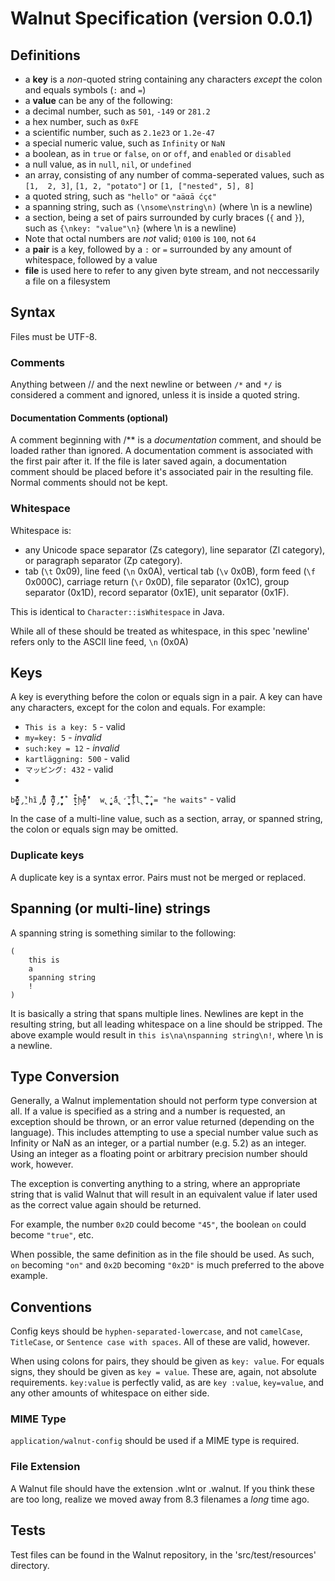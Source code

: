 # Walnut Specification (version 0.0.1)

## Definitions
 * a **key** is a *non*-quoted string containing any characters *except* the 
colon and equals symbols (`:` and `=`)
 * a **value** can be any of the following:
  * a decimal number, such as `501`, `-149` or `281.2`
  * a hex number, such as `0xFE`
  * a scientific number, such as `2.1e23` or `1.2e-47`
  * a special numeric value, such as `Infinity` or `NaN`
  * a boolean, as in `true` or `false`, `on` or `off`, and `enabled` or 
`disabled`
  * a null value, as in `null`, `nil`, or `undefined`
  * an array, consisting of any number of comma-seperated values, such as `[1, 
2, 3]`, `[1, 2, "potato"]` or `[1, ["nested", 5], 8]`
  * a quoted string, such as `"hello"` or `"aäαā ćç¢"`
  * a spanning string, such as `(\nsome\nstring\n)` (where \n is a newline)
  * a section, being a set of pairs surrounded by curly braces (`{` and `}`), 
such as `{\nkey: "value"\n}` (where \n is a newline)
  * Note that octal numbers are *not* valid; `0100` is `100`, not `64`
 * a **pair** is a key, followed by a `:` or `=` surrounded by any amount of 
whitespace, followed by a value
 * **file** is used here to refer to any given byte stream, and not 
neccessarily a file on a filesystem

## Syntax
Files must be UTF-8.

### Comments
Anything between // and the next newline or between `/*` and `*/` is considered 
a comment and ignored, unless it is inside a quoted string.

#### Documentation Comments (optional)
A comment beginning with /** is a *documentation* comment, and should be 
loaded rather than ignored.
A documentation comment is associated with the first pair after it. If the file 
is later saved again, a documentation comment should be placed before it's 
associated pair in the resulting file. Normal comments should not be kept.

### Whitespace

Whitespace is:

 * any Unicode space separator (Zs category), line separator (Zl category), or 
paragraph separator (Zp category).
 * tab (`\t` 0x09), line feed (`\n` 0x0A), vertical tab (`\v` 0x0B), form feed 
(`\f` 0x000C), carriage return (`\r` 0x0D), file separator (0x1C), group 
separator (0x1D), record separator (0x1E), unit separator (0x1F).

This is identical to `Character::isWhitespace` in Java.

While all of these should be treated as whitespace, in this spec 'newline' 
refers only to the ASCII line feed, `\n` (0x0A)

## Keys
A key is everything before the colon or equals sign in a pair.
A key can have any characters, except for the colon and equals.
For example:

 * `This is a key: 5` - valid
 * `my=key: 5` - *invalid*
 * `such:key = 12` - *invalid*
 * `kartläggning: 500` - valid
 * `マッピング: 432` - valid
 * 
`b̨̪̫̤̖̤̝̩̣̔́̓̃̅̂é̡̯̏̒hȉ̡̗̮̪̦̠́̔̊n̜̮̮̩̑̑̃
̙̞̙̅̍̅̊ḑ̡̠̜̪̙̞̋̓̓̃̈̒̉̏ 
t̝̞̃̕ḩ̮̙̃̉̊̐ė̠̔̋̒ 
w̢̝̫̬̜̒̑́̋a̢̛̪̩̖̯̍̅̒̈̅̔̋l̥̐̄́̕l̢̨̥̤̮̜̅̎̊̅̅
̧̧̘̭̖̂ = "he waits"` - valid

In the case of a multi-line value, such as a section, array, or spanned string, 
the colon or equals sign may be omitted.

### Duplicate keys
A duplicate key is a syntax error. Pairs must not be merged or replaced.

## Spanning (or multi-line) strings
A spanning string is something similar to the following:
```
(
	this is
	a
	spanning string
	!
)
```
It is basically a string that spans multiple lines. Newlines are kept in the 
resulting string, but all leading whitespace  on a line should be stripped. The 
above example would result in `this is\na\nspanning string\n!`, where \n is a 
newline.

## Type Conversion
Generally, a Walnut implementation should not perform type conversion at all. 
If a value is specified as a string and a number is requested, an exception 
should be thrown, or an error value returned (depending on the language). This 
includes attempting to use a special number value such as Infinity or NaN as an 
integer, or a partial number (e.g. 5.2) as an integer. Using an integer as a 
floating point or arbitrary precision number should work, however.

The exception is converting anything to a string, where an appropriate string 
that is valid Walnut that will result in an equivalent value if later used as 
the correct value again should be returned.

For example, the number `0x2D` could become `"45"`, the boolean `on` could 
become `"true"`, etc.

When possible, the same definition as in the file should be used. As such, `on` 
becoming `"on"` and `0x2D` becoming `"0x2D"` is much preferred to the above 
example.

## Conventions
Config keys should be `hyphen-separated-lowercase`, and not `camelCase`, 
`TitleCase`, or `Sentence case with spaces`. All of these are valid, however.

When using colons for pairs, they should be given as `key: value`. For equals 
signs, they should be given as `key = value`. These are, again, not absolute 
requirements. `key:value` is perfectly valid, as are `key :value`, `key=value`, 
and any other amounts of whitespace on either side.

### MIME Type
`application/walnut-config` should be used if a MIME type is required.

### File Extension
A Walnut file should have the extension .wlnt or .walnut. If you think these 
are too long, realize we moved away from 8.3 filenames a *long* time ago.

## Tests
Test files can be found in the Walnut repository, in the 'src/test/resources' 
directory.
